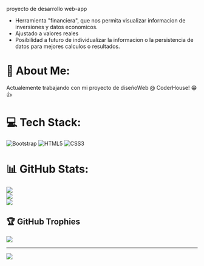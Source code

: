 proyecto de desarrollo web-app
- Herramienta "financiera", que nos permita visualizar informacion de inversiones y datos economicos.
- Ajustado a valores reales
- Posibilidad a futuro de individualizar la informacion o la persistencia de datos para mejores calculos o resultados.

# 💫 About Me:
Actualemente trabajando con mi proyecto de diseñoWeb @ CoderHouse! 😁👍


# 💻 Tech Stack:
![Bootstrap](https://img.shields.io/badge/bootstrap-%23563D7C.svg?style=for-the-badge&logo=bootstrap&logoColor=white) ![HTML5](https://img.shields.io/badge/html5-%23E34F26.svg?style=for-the-badge&logo=html5&logoColor=white) ![CSS3](https://img.shields.io/badge/css3-%231572B6.svg?style=for-the-badge&logo=css3&logoColor=white)
# 📊 GitHub Stats:
![](https://github-readme-stats.vercel.app/api?username=leoroan&theme=dark&hide_border=false&include_all_commits=true&count_private=false)<br/>
![](https://github-readme-streak-stats.herokuapp.com/?user=leoroan&theme=dark&hide_border=false)<br/>
![](https://github-readme-stats.vercel.app/api/top-langs/?username=leoroan&theme=dark&hide_border=false&include_all_commits=true&count_private=false&layout=compact)

## 🏆 GitHub Trophies
![](https://github-profile-trophy.vercel.app/?username=leoroan&theme=radical&no-frame=false&no-bg=true&margin-w=4)

---
[![](https://visitcount.itsvg.in/api?id=leoroan&icon=0&color=0)](https://visitcount.itsvg.in)
